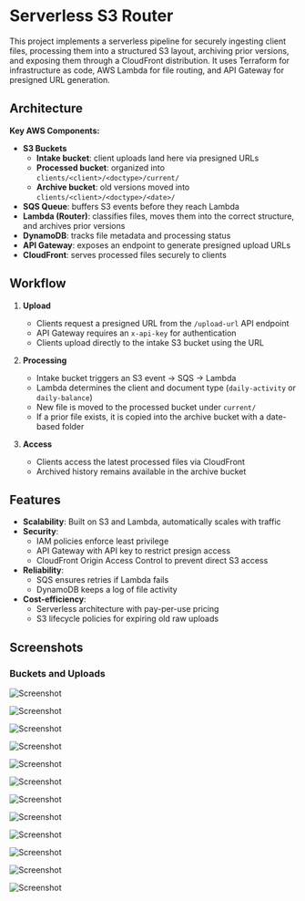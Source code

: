 # Serverless S3 Router

This project implements a serverless pipeline for securely ingesting client files, processing them into a structured S3 layout, archiving prior versions, and exposing them through a CloudFront distribution. It uses Terraform for infrastructure as code, AWS Lambda for file routing, and API Gateway for presigned URL generation.


## Architecture

**Key AWS Components:**
- **S3 Buckets**
  - **Intake bucket**: client uploads land here via presigned URLs
  - **Processed bucket**: organized into `clients/<client>/<doctype>/current/`
  - **Archive bucket**: old versions moved into `clients/<client>/<doctype>/<date>/`
- **SQS Queue**: buffers S3 events before they reach Lambda
- **Lambda (Router)**: classifies files, moves them into the correct structure, and archives prior versions
- **DynamoDB**: tracks file metadata and processing status
- **API Gateway**: exposes an endpoint to generate presigned upload URLs
- **CloudFront**: serves processed files securely to clients


## Workflow

1. **Upload**
   - Clients request a presigned URL from the `/upload-url` API endpoint
   - API Gateway requires an `x-api-key` for authentication
   - Clients upload directly to the intake S3 bucket using the URL

2. **Processing**
   - Intake bucket triggers an S3 event → SQS → Lambda
   - Lambda determines the client and document type (`daily-activity` or `daily-balance`)
   - New file is moved to the processed bucket under `current/`
   - If a prior file exists, it is copied into the archive bucket with a date-based folder

3. **Access**
   - Clients access the latest processed files via CloudFront
   - Archived history remains available in the archive bucket


## Features

- **Scalability**: Built on S3 and Lambda, automatically scales with traffic
- **Security**: 
  - IAM policies enforce least privilege
  - API Gateway with API key to restrict presign access
  - CloudFront Origin Access Control to prevent direct S3 access
- **Reliability**:
  - SQS ensures retries if Lambda fails
  - DynamoDB keeps a log of file activity
- **Cost-efficiency**:
  - Serverless architecture with pay-per-use pricing
  - S3 lifecycle policies for expiring old raw uploads

## Screenshots

### Buckets and Uploads
![Screenshot](assets/screenshot-2025-09-13-at-7.59.48 pm.png)

![Screenshot](assets/screenshot-2025-09-13-at-8.11.11 pm.png)

![Screenshot](assets/screenshot-2025-09-13-at-8.00.10 pm.png)

![Screenshot](assets/screenshot-2025-09-13-at-7.53.25 pm.png)

![Screenshot](assets/screenshot-2025-09-13-at-7.53.57 pm.png)

![Screenshot](assets/screenshot-2025-09-13-at-7.57.37 pm.png)

![Screenshot](assets/screenshot-2025-09-13-at-8.01.29 pm.png)

![Screenshot](assets/screenshot-2025-09-13-at-8.02.03 pm.png)

![Screenshot](assets/screenshot-2025-09-13-at-8.02.28 pm.png)

![Screenshot](assets/screenshot-2025-09-13-at-8.05.16 pm.png)

![Screenshot](assets/screenshot-2025-09-13-at-8.11.11 pm.png)

![Screenshot](assets/screenshot-2025-09-13-at-8.11.22 pm.png)

